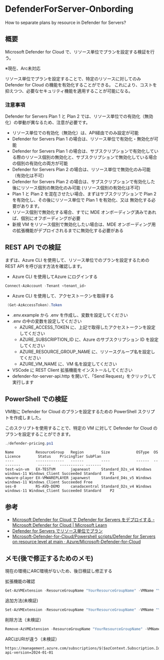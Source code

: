 # DefenderForServer-Onbording
How to separate plans by resource in Defender for Servers?

## 概要
Microsoft Defender for Cloud で、リソース単位でプランを設定する検証を行う。

※現在、Arc未対応

リソース単位でプランを設定することで、特定のリソースに対してのみ Defender for Cloud の機能を有効化することができる。
これにより、コストを抑えつつ、必要なセキュリティ機能を適用することが可能になる。

### 注意事項

Defender for Servers Plan 1 と Plan 2 では、リソース単位での有効化（無効化）の挙動が異なるため、注意が必要です。

- リソース単位での有効化（無効化）は、API経由でのみ設定が可能
- Defender for Servers Plan 1 の場合は、リソース単位で有効化・無効化が可能
- Defender for Servers Plan 1 の場合は、サブスクリプションで有効化している際のリソース個別の無効化と、サブスクリプションで無効化している場合の個別の有効化の両方が可能
- Defender for Servers Plan 2 の場合は、リソース単位で無効化のみ可能（有効化は不可）
- Defender for Servers Plan 2 の場合は、サブスクリプションで有効化した後にリソース個別の無効化のみ可能 (リソース個別の有効化は不可)
- Plan 1 と Plan 2 を混在させたい場合、まずはサブスクリプションで Plan 2 を有効化し、その後にリソース単位で Plan 1 を有効化、又は 無効化する必要があります。
- リソース個別で無効化する場合、すでに MDE オンボーディング済みであれば、個別にオフボーディングが必要
- 新規 VM をリソース個別で無効化したい場合は、MDE オンボーディング用の拡張機能がデプロイされるまでに無効化する必要がある


## REST API での検証

まずは、Azure CLI を使用して、リソース単位でのプランを設定するための REST API を呼び出す方法を確認します。

- Azure CLI を使用してAzure にログインする

```powershell
Connect-AzAccount -Tenant <tenant_id>
```

- Azure CLI を使用して、アクセストークンを取得する
```powershell
 (Get-AzAccessToken).Token
```

- .env.example から .env を作成し、変数を設定してください
- .env の中の変数を設定してください
  - AZURE_ACCESS_TOKEN に、上記で取得したアクセストークンを設定してください
  - AZURE_SUBSCRIPTION_ID に、Azure のサブスクリプション ID を設定してください
  - AZURE_RESOURCE_GROUP_NAME に、リソースグループ名を設定してください
  - AZURE_VM_NAME に、VM 名を設定してください
- VSCode に REST Client 拡張機能をインストールしてください
- defender-for-server-api.http を開いて、「Send Request」をクリックして実行します

## PowerShell での検証

VM毎に Defender for Cloud のプランを設定するための PowerShell スクリプトを作成しました。

このスクリプトを使用することで、特定の VM に対して Defender for Cloud のプランを設定することができます。

```powershell
./defender-pricing.ps1
```

```
Name          ResourceGroup   Region        Size            OSType  OS         Licence        Status    PricingTier SubPlan
----          -------------   ------        ----            ------  --         -------        ------    ----------- -------
test-win-vm   EX-TESTVM       japaneast     Standard_D2s_v4 Windows windows-11 Windows_Client Succeeded Standard    P1
vmware-player EX-VMWAREPLAYER japanwest     Standard_D4s_v5 Windows windows-11 Windows_Client Succeeded Free
ses-0         RS-AVD-DEMO     canadacentral Standard_D2s_v4 Windows windows-11 Windows_Client Succeeded Standard    P2
```

## 参考

- [Microsoft Defender for Cloud で Defender for Servers をデプロイする - Microsoft Defender for Cloud | Microsoft Learn](https://learn.microsoft.com/ja-jp/azure/defender-for-cloud/tutorial-enable-servers-plan#enable-defender-for-servers-at-the-resource-level) 
- [Defender for Servers でリソース単位でプラン](https://qiita.com/YoshiakiOi/items/35c3b8e339421c217aa2)
- [Microsoft-Defender-for-Cloud/Powershell scripts/Defender for Servers on resource level at main · Azure/Microsoft-Defender-for-Cloud](https://github.com/Azure/Microsoft-Defender-for-Cloud/tree/main/Powershell%20scripts/Defender%20for%20Servers%20on%20resource%20level) 

## メモ(後で修正するためのメモ)

現在の環境にARC環境がないため、後日検証し修正する

拡張機能の確認

```powershell
Get-AzVMExtension -ResourceGroupName "YourResourceGroupName" -VMName "YourVMName" -Name "MDE.Windows"
```

追加方法(未検証)

```powershell
Set-AzVMExtension -ResourceGroupName "YourResourceGroupName" -VMName "YourVMName" -Name "MDE.Windows" -Publisher "Microsoft.Azure.AzureDefenderForServers" -ExtensionType "MDE.Windows" -TypeHandlerVersion "1.0"
```

削除方法（未検証）

```powershell
Remove-AzVMExtension -ResourceGroupName "YourResourceGroupName" -VMName "YourVMName" -Name "MDE.Windows"
```

ARCはURIが違う（未検証）

```url
https://management.azure.com/subscriptions/$($azContext.Subscription.Id)/resourceGroups/$($line.TargetResourceGroup)/providers/Microsoft.HybridCompute/machines/$($line.TargetVM)/providers/Microsoft.Security/pricings/virtualMachines?api-version=2024-01-01
```
